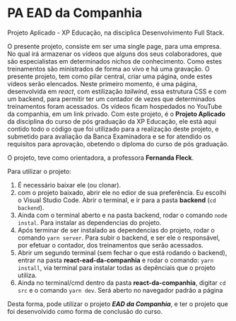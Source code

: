 # PA EAD da Companhia
Projeto Aplicado - XP Educação, na disciplica Desenvolvimento Full Stack.

O presente projeto, consiste em ser uma single page, para uma empresa. No qual irá armazenar os vídeos que alguns dos seus colaboradores, que são especialistas em determinados nichos de conhecimento. Como estes treinamentos são ministrados de forma ao vivo e há uma gravação. O presente projeto, tem como pilar central, criar uma página, onde estes vídeos serão elencados. Neste primeiro momento, é uma página, desenvolvida em _react_, com estilização _tailwind_, essa estrutura CSS e com um backend, para permitir ter um contador de vezes que determinados treinamentos foram acessados. Os vídeos ficam hospedados no YouTube da companhia, em um link privado. Com este projeto, é o **Projeto Aplicado** da disciplina do curso de pós graduação da XP Educação, ele está aqui contido todo o código que foi utilizado para a realização deste projeto, e submetido para avaliação da Banca Examinadora e se for atendido os requisitos para aprovação, obetendo o diploma do curso de pós graduação.

O projeto, teve como orientadora, a professora **Fernanda Fleck**.

Para utilizar o projeto:

1. É necessário baixar ele (ou clonar).
2. com o projeto baixado, abrir ele no edior de sua preferência. Eu escolhi o Visual Studio Code. Abrir o terminal, e ir para a pasta **backend** (`cd backend`).
3. Ainda com o terminal aberto e na pasta backend, rodar o comando `node instal`. Para instalar as dependencias do projeto.
4. Após terminar de ser instalado as dependencias do projeto, rodar o comando `yarn server`. Para subir o backend, e ser ele o responsável, por efetuar o contador, dos treinamentos que serão acessados.
5. Abrir um segundo terminal (sem fechar o que está rodando o backend), entrar na pasta **react-ead-da-companhia** e rodar o comando: `yarn install`, via terminal para instalar todas as depênciais que o projeto utiliza.
5. Ainda no terminal/cmd dentro da pasta **react-da-companhia**, digitar `cd src` e o comando `yarn dev`. Será aberto no navegador padrão a página 

Desta forma, pode utilizar o projeto **_EAD da Companhia_**, e ter o projeto que foi desenvolvido como forma de conclusão do curso.